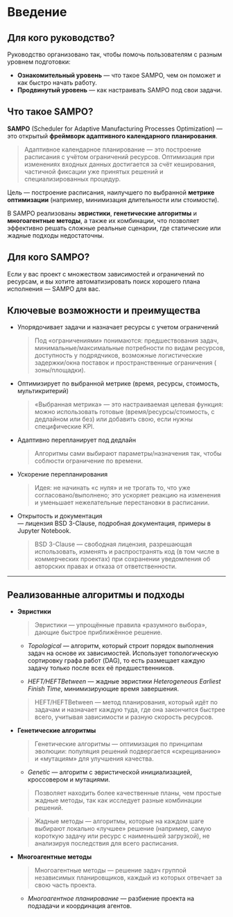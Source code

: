 # Введение

## Для кого руководство?

Руководство организовано так, чтобы помочь пользователям с разным уровнем подготовки:

* **Ознакомительный уровень** — что такое SAMPO, чем он поможет и как быстро начать работу.
* **Продвинутый уровень** — как настраивать SAMPO под свои задачи.

## Что такое SAMPO?

**SAMPO** (Scheduler for Adaptive Manufacturing Processes Optimization) — это открытый **фреймворк адаптивного
календарного планирования**.

> Адаптивное календарное планирование — это построение расписания с учётом ограничений ресурсов. Оптимизация при
> изменениях входных данных достигается за счёт кеширования, частичной фиксации уже
> принятых решений и специализированных процедур.

Цель — построение расписания, наилучшего по выбранной **метрике оптимизации** (например, минимизация длительности или
стоимости).

В SAMPO реализованы **эвристики**, **генетические алгоритмы** и **многоагентные методы**, а также их комбинации, что
позволяет эффективно решать сложные реальные сценарии, где статические или жадные подходы недостаточны.

## Для кого SAMPO?

Если у вас проект с множеством зависимостей и ограничений по ресурсам, и вы хотите автоматизировать поиск хорошего плана
исполнения — SAMPO для вас.

## Ключевые возможности и преимущества

- Упорядочивает задачи и назначает ресурсы с учетом ограничений

  > Под «ограничениями» понимаются: предшествования задач, минимальные/максимальные потребности по видам ресурсов,
  доступность у подрядчиков, возможные логистические задержки/окна поставок и пространственные ограничения (
  зоны/площадки).

- Оптимизирует по выбранной метрике (время, ресурсы, стоимость, мультикритерий)  

  > «Выбранная метрика» — это настраиваемая целевая функция: можно использовать готовые (время/ресурсы/стоимость, с
  дедлайном или без) или добавить свою, если нужны специфические KPI.

- Адаптивно перепланирует под дедлайн

  > Алгоритмы сами выбирают параметры/назначения так, чтобы соблюсти ограничение по времени.

- Ускорение перепланирования

  > Идея: не начинать «с нуля» и не трогать то, что уже согласовано/выполнено; это ускоряет реакцию на изменения и
  уменьшает нежелательные перестановки в расписании.

- Открытость и документация  
  — лицензия BSD 3-Clause, подробная документация, примеры в Jupyter Notebook.

  > BSD 3-Clause — свободная лицензия, разрешающая использовать, изменять и распространять код (в том числе в
  коммерческих проектах) при сохранении уведомления об авторских правах и отказа от ответственности.

---

## Реализованные алгоритмы и подходы

* **Эвристики**

  > Эвристики — упрощённые правила «разумного выбора», дающие быстрое приближённое решение.

    - *Topological* — алгоритм, который строит порядок выполнения задач на основе их зависимостей. Использует
      топологическую сортировку графа работ (DAG), то есть размещает каждую задачу только после всех её
      предшественников.

    - *HEFT/HEFTBetween* — жадные эвристики *Heterogeneous Earliest Finish Time*, минимизирующие время завершения.

  > HEFT/HEFTBetween — метод планирования, который идёт по задачам и назначает каждую туда, где она закончится
  быстрее всего, учитывая зависимости и разную скорость ресурсов.

* **Генетические алгоритмы**

  > Генетические алгоритмы — оптимизация по принципам эволюции: популяция решений подвергается «скрещиванию» и
  «мутациям» для улучшения качества.

    - *Genetic* — алгоритм с эвристической инициализацией, кроссовером и мутациями.

  > Позволяет находить более качественные планы, чем простые жадные методы, так как исследует разные комбинации решений.

  > Жадные методы — алгоритмы, которые на каждом шаге выбирают локально «лучшее» решение (например, самую короткую
  задачу или ресурс с наименьшей загрузкой), не анализируя последствия для всего расписания.

* **Многоагентные методы**

  > Многоагентные методы — решение задач группой независимых планировщиков, каждый из которых отвечает за свою часть
  проекта.

    - *Многоагентное планирование* — разбиение проекта на подзадачи и координация агентов.  

